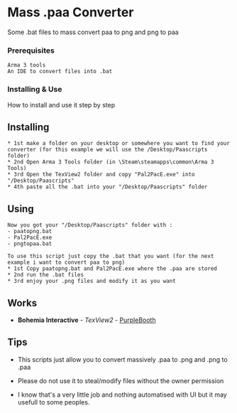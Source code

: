 # Mass .paa Converter

Some .bat files to mass convert paa to png and png to paa


### Prerequisites


```
Arma 3 tools
An IDE to convert files into .bat 
```

### Installing & Use

How to install and use it step by step

## Installing

```
* 1st make a folder on your desktop or somewhere you want to find your converter (for this example we will use the /Desktop/Paascripts folder)
* 2nd Open Arma 3 Tools folder (in \Steam\steamapps\common\Arma 3 Tools)
* 3rd Open the TexView2 folder and copy "Pal2PacE.exe" into "/Desktop/Paascripts"
* 4th paste all the .bat into your "/Desktop/Paascripts" folder
```

## Using


```
Now you got your "/Desktop/Paascripts" folder with :
- paatopng.bat
- Pal2PacE.exe
- pngtopaa.bat
```

```
To use this script just copy the .bat that you want (for the next example i want to convert paa to png)
* 1st Copy paatopng.bat and Pal2PacE.exe where the .paa are stored
* 2nd run the .bat files
* 3rd enjoy your .png files and modify it as you want
```



## Works

* **Bohemia Interactive** - *TexView2* - [PurpleBooth](https://community.bistudio.com/wiki/TexView_2)



## Tips

* This scripts just allow you to convert massively .paa to .png and .png to .paa
* Please do not use it to steal/modify files without the owner permission

* I know that's a very little job and nothing automatised with UI but it may usefull to some peoples.

